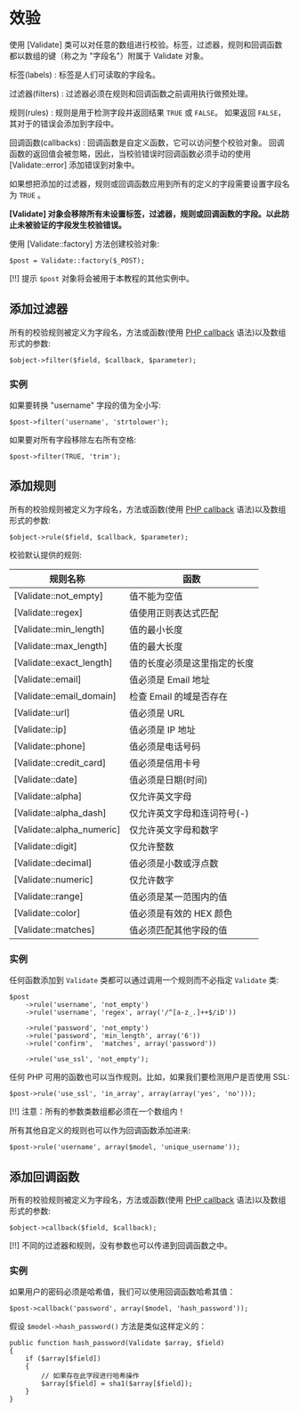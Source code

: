 # 效验

使用 [Validate] 类可以对任意的数组进行校验。标签，过滤器，规则和回调函数都以数组的键（称之为 "字段名"）附属于 Validate 对象。

标签(labels)
:  标签是人们可读取的字段名。

过滤器(filters)
:  过滤器必须在规则和回调函数之前调用执行做预处理。

规则(rules)
:  规则是用于检测字段并返回结果 `TRUE` 或 `FALSE`。
   如果返回 `FALSE`，其对于的错误会添加到字段中。

回调函数(callbacks)
:  回调函数是自定义函数，它可以访问整个校验对象。
   回调函数的返回值会被忽略，因此，当校验错误时回调函数必须手动的使用 [Validate::error] 添加错误到对象中。

如果想把添加的过滤器，规则或回调函数应用到所有的定义的字段需要设置字段名为 `TRUE` 。

**[Validate] 对象会移除所有未设置标签，过滤器，规则或回调函数的字段。以此防止未被验证的字段发生校验错误。**

使用 [Validate::factory] 方法创建校验对象:

    $post = Validate::factory($_POST);

[!!] 提示 `$post` 对象将会被用于本教程的其他实例中。

## 添加过滤器

所有的校验规则被定义为字段名，方法或函数(使用 [PHP callback](http://php.net/callback) 语法)以及数组形式的参数:

    $object->filter($field, $callback, $parameter);

### 实例

如果要转换 "username" 字段的值为全小写:

    $post->filter('username', 'strtolower');

如果要对所有字段移除左右所有空格:

    $post->filter(TRUE, 'trim');

## 添加规则

所有的校验规则被定义为字段名，方法或函数(使用 [PHP callback](http://php.net/callback) 语法)以及数组形式的参数:

    $object->rule($field, $callback, $parameter);

校验默认提供的规则:

规则名称                  | 函数
------------------------- |-------------------------------------------------
[Validate::not_empty]     | 值不能为空值
[Validate::regex]         | 值使用正则表达式匹配
[Validate::min_length]    | 值的最小长度
[Validate::max_length]    | 值的最大长度
[Validate::exact_length]  | 值的长度必须是这里指定的长度
[Validate::email]         | 值必须是 Email 地址
[Validate::email_domain]  | 检查 Email 的域是否存在
[Validate::url]           | 值必须是 URL
[Validate::ip]            | 值必须是 IP 地址
[Validate::phone]         | 值必须是电话号码
[Validate::credit_card]   | 值必须是信用卡号
[Validate::date]          | 值必须是日期(时间)
[Validate::alpha]         | 仅允许英文字母
[Validate::alpha_dash]    | 仅允许英文字母和连词符号(-)
[Validate::alpha_numeric] | 仅允许英文字母和数字
[Validate::digit]         | 仅允许整数
[Validate::decimal]       | 值必须是小数或浮点数
[Validate::numeric]       | 仅允许数字
[Validate::range]         | 值必须是某一范围内的值
[Validate::color]         | 值必须是有效的 HEX 颜色
[Validate::matches]       | 值必须匹配其他字段的值

### 实例

任何函数添加到 `Validate` 类都可以通过调用一个规则而不必指定 `Validate` 类:

    $post
        ->rule('username', 'not_empty')
        ->rule('username', 'regex', array('/^[a-z_.]++$/iD'))

        ->rule('password', 'not_empty')
        ->rule('password', 'min_length', array('6'))
        ->rule('confirm',  'matches', array('password'))

        ->rule('use_ssl', 'not_empty');

任何 PHP 可用的函数也可以当作规则。比如，如果我们要检测用户是否使用 SSL:

    $post->rule('use_ssl', 'in_array', array(array('yes', 'no')));

[!!] 注意：所有的参数类数组都必须在一个数组内！

所有其他自定义的规则也可以作为回调函数添加进来:

    $post->rule('username', array($model, 'unique_username'));

## 添加回调函数

所有的校验规则被定义为字段名，方法或函数(使用 [PHP callback](http://php.net/callback) 语法)以及数组形式的参数:

    $object->callback($field, $callback);

[!!] 不同的过滤器和规则，没有参数也可以传递到回调函数之中。

### 实例

如果用户的密码必须是哈希值，我们可以使用回调函数哈希其值：

    $post->callback('password', array($model, 'hash_password'));

假设 `$model->hash_password()` 方法是类似这样定义的：

    public function hash_password(Validate $array, $field)
    {
        if ($array[$field])
        {
            // 如果存在此字段进行哈希操作
            $array[$field] = sha1($array[$field]);
        }
    }

